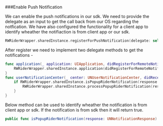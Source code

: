 ###Enable Push Notification

We can enable the push notifications in our sdk. 
We need to provide the delegate as an input to get the call back from our OS regarding the notfication. We have also configured the functionality for a client app to identify wheather the notifiaction is from client app or our sdk.

```swift
RWRiderWrapper.sharedInstance.registerForPushNotification(delegate: self)
```
After register we need to implement two delegate methods to get the notifications - 
```swift
func application(_ application: UIApplication, didRegisterForRemoteNotificationsWithDeviceToken deviceToken: Data) {
    RWRiderWrapper.sharedInstance.application(didRegisterForRemoteNotificationsWithDeviceToken: deviceToken)
}
func userNotificationCenter(_ center: UNUserNotificationCenter, didReceive response: UNNotificationResponse, withCompletionHandler completionHandler: @escaping () -> Void) {
    if RWRiderWrapper.sharedInstance.isPopupRiderNotification(response: response) {
        RWRiderWrapper.sharedInstance.processPopupRiderNotification(response: response)
    }
}
```
Below method can be used to identify wheather the notification is from client app or sdk. If the notification is from sdk then it will return true.
```swift
public func isPopupRiderNotification(response: UNNotificationResponse) -> Bool
```
